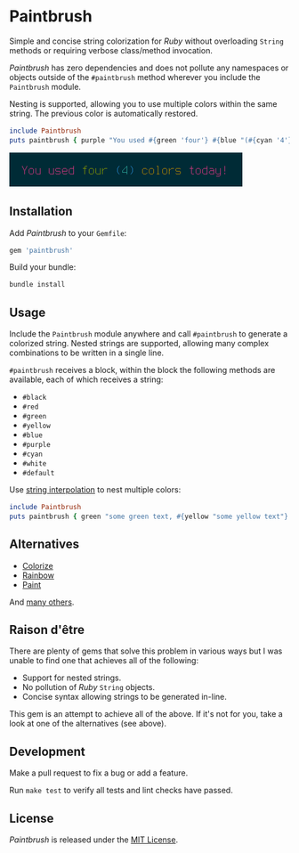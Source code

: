 # Paintbrush

Simple and concise string colorization for _Ruby_ without overloading `String` methods or requiring verbose class/method invocation.

_Paintbrush_ has zero dependencies and does not pollute any namespaces or objects outside of the `#paintbrush` method wherever you include the `Paintbrush` module.

Nesting is supported, allowing you to use multiple colors within the same string. The previous color is automatically restored.

```ruby
include Paintbrush
puts paintbrush { purple "You used #{green 'four'} #{blue "(#{cyan '4'})"} #{yellow 'colors'} today!" }
```
![example](doc/example.png "Example")

## Installation

Add _Paintbrush_ to your `Gemfile`:

```ruby
gem 'paintbrush'
```

Build your bundle:

```ruby
bundle install
```

## Usage

Include the `Paintbrush` module anywhere and call `#paintbrush` to generate a colorized string. Nested strings are supported, allowing many complex combinations to be written in a single line.

`#paintbrush` receives a block, within the block the following methods are available, each of which receives a string:

* `#black`
* `#red`
* `#green`
* `#yellow`
* `#blue`
* `#purple`
* `#cyan`
* `#white`
* `#default`

Use [string interpolation](https://docs.ruby-lang.org/en/3.2/syntax/literals_rdoc.html#label-String+Literals) to nest multiple colors:

```ruby
include Paintbrush
puts paintbrush { green "some green text, #{yellow "some yellow text"} and some green again" }
```

## Alternatives

* [Colorize](https://github.com/fazibear/colorize)
* [Rainbow](https://github.com/sickill/rainbow)
* [Paint](https://github.com/janlelis/paint)

And [many others](https://www.ruby-toolbox.com/search?display=compact&order=score&q=string%20color&show_forks=false).

## Raison d'être

There are plenty of gems that solve this problem in various ways but I was unable to find one that achieves all of the following:

* Support for nested strings.
* No pollution of _Ruby_ `String` objects.
* Concise syntax allowing strings to be generated in-line.

This gem is an attempt to achieve all of the above. If it's not for you, take a look at one of the alternatives (see above).

## Development

Make a pull request to fix a bug or add a feature.

Run `make test` to verify all tests and lint checks have passed.

## License

_Paintbrush_ is released under the [MIT License](https://opensource.org/license/mit/).
